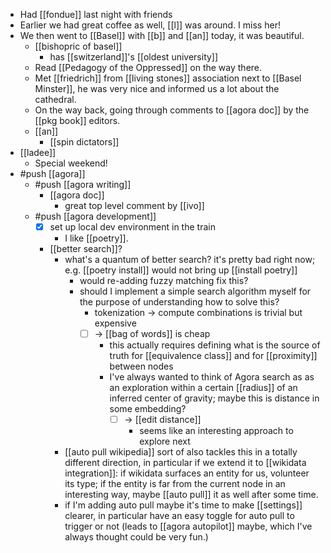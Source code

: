 - Had [[fondue]] last night with friends
- Earlier we had great coffee as well, [[l]] was around. I miss her!
- We then went to [[Basel]] with [[b]] and [[an]] today, it was beautiful.
  - [[bishopric of basel]]
    - has [[switzerland]]'s [[oldest university]]
  - Read [[Pedagogy of the Oppressed]] on the way there.
  - Met [[friedrich]] from [[living stones]] association next to [[Basel Minster]], he was very nice and informed us a lot about the cathedral.
  - On the way back, going through comments to [[agora doc]] by the [[pkg book]] editors.
  - [[an]]
    - [[spin dictators]]
- [[ladee]]
  - Special weekend!
- #push [[agora]]
  - #push [[agora writing]]
    - [[agora doc]]
      - great top level comment by [[ivo]]
  - #push [[agora development]]
    - [x] set up local dev environment in the train
      - I like [[poetry]].
    - [[better search]]?
      - what's a quantum of better search? it's pretty bad right now; e.g. [[poetry install]] would not bring up [[install poetry]]
        - would re-adding fuzzy matching fix this?
        - should I implement a simple search algorithm myself for the purpose of understanding how to solve this?
          - tokenization -> compute combinations is trivial but expensive
          - [ ] -> [[bag of words]] is cheap
            - this actually requires defining what is the source of truth for [[equivalence class]] and for [[proximity]] between nodes
            - I've always wanted to think of Agora search as as an exploration within a certain [[radius]] of an inferred center of gravity; maybe this is distance in some embedding?
              - [ ] -> [[edit distance]]
                - seems like an interesting approach to explore next
      - [[auto pull wikipedia]] sort of also tackles this in a totally different direction, in particular if we extend it to [[wikidata integration]]: if wikidata surfaces an entity for us, volunteer its type; if the entity is far from the current node in an interesting way, maybe [[auto pull]] it as well after some time.
      - if I'm adding auto pull maybe it's time to make [[settings]] clearer, in particular have an easy toggle for auto pull to trigger or not (leads to [[agora autopilot]] maybe, which I've always thought could be very fun.)

